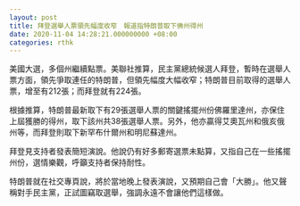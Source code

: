 ```yaml
---
layout: post
title: 拜登選舉人票領先幅度收窄　報道指特朗普取下佛州得州
date: 2020-11-04 14:28:21.000000000 +08:00
categories: rthk
---
```


美國大選，多個州繼續點票。美聯社推算，民主黨總統候選人拜登，暫時在選舉人票方面，領先爭取連任的特朗普，但領先幅度大幅收窄；特朗普目前取得的選舉人票，增至有212張；而拜登就有224張。

根據推算，特朗普最新取下有29張選舉人票的關鍵搖擺州份佛羅里達州，亦保住上屆獲勝的得州，取下該州共38張選舉人票。另外，他亦贏得艾奧瓦州和俄亥俄州等，而拜登則取下新罕布什爾州和明尼蘇達州。

拜登見支持者發表簡短演說。他說仍有好多郵寄選票未點算，又指自己在一些搖擺州份，選情樂觀，呼籲支持者保持耐性。

特朗普就在社交專頁說，將於當地晚上發表演說，又預期自己會「大勝」。他又聲稱對手民主黨，正試圖竊取選舉，強調永遠不會讓他們這樣做。
